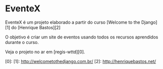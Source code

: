 # EventeX

EventeX é um projeto elaborado a partir do curso [Welcome to the Django][1] do [Henrique Bastos][2]

O objetivo é criar um site de eventos usando todos os recursos aprendidos durante o curso.

Veja o projeto no ar em [regis-wttd][0].

[0]: 
[1]: http://welcometothedjango.com.br/
[2]: http://henriquebastos.net/